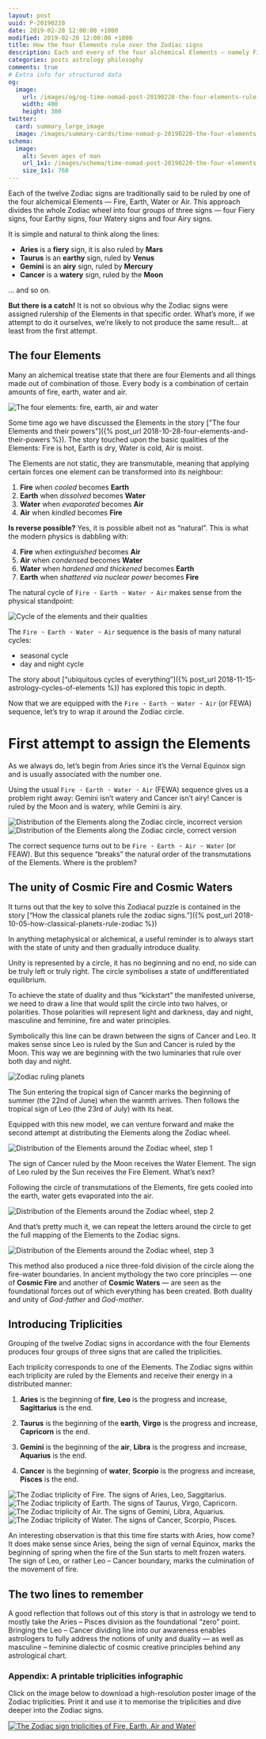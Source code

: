 ```yaml
---
layout: post
uuid: P-20190220
date: 2019-02-20 12:00:00 +1000
modified: 2019-02-20 12:00:00 +1000
title: How the four Elements rule over the Zodiac signs
description: Each and every of the four alchemical Elements — namely Fire, Earth, Water and Air — have rulership over corresponding Zodiac signs. But if we ask the question “How does it work?” it suddenly becomes not so simple. This exploration of the mysteries of the Elements and the Zodiac wheel will lead us to understanding of the principles of Cosmic Fire and Cosmic Waters.
categories: posts astrology philosophy
comments: true
# Extra info for structured data
og:
  image:
    url: /images/og/og-time-nomad-post-20190220-the-four-elements-rule-zodiac-signs.jpg
    width: 400
    height: 300
twitter:
  card: summary_large_image
  image: /images/summary-cards/time-nomad-p-20190220-the-four-elements-rule-zodiac-signs.jpg
schema:
  image:
    alt: Seven ages of man
    url_1x1: /images/schema/time-nomad-post-20190220-the-four-elements-rule-zodiac-signs-1x1.jpg
    size_1x1: 760
---
```


Each of the twelve Zodiac signs are traditionally said to be ruled by one of the four alchemical Elements — Fire, Earth, Water or Air. This approach divides the whole Zodiac wheel into four groups of three signs — four Fiery signs, four Earthy signs, four Watery signs and four Airy signs.

It is simple and natural to think along the lines:

* **Aries** is a **fiery** sign, it is also ruled by **Mars**
* **Taurus** is an **earthy** sign, ruled by **Venus**
* **Gemini** is an **airy** sign, ruled by **Mercury**
* **Cancer** is a **watery** sign, ruled by the **Moon**

… and so on.

**But there is a catch!** It is not so obvious why the Zodiac signs were assigned rulership of the Elements in that specific order. What’s more, if we attempt to do it ourselves, we’re likely to not produce the same result… at least from the first attempt.

## The four Elements

Many an alchemical treatise state that there are four Elements and all things made out of combination of those. Every body is a combination of certain amounts of fire, earth, water and air.

![The four elements: fire, earth, air and water](/images/illustrations/time-nomad-fig-four-elements.png "The four elements: fire, earth, air and water")

Some time ago we have discussed the Elements in the story ["The four Elements and their powers"]({% post_url 2018-10-28-four-elements-and-their-powers %}). The story touched upon the basic qualities of the Elements: Fire is hot, Earth is dry, Water is cold, Air is moist.

The Elements are not static, they are transmutable, meaning that applying certain forces one element can be transformed into its neighbour:

1. **Fire** when _cooled_ becomes **Earth**
2. **Earth** when _dissolved_ becomes **Water**
3. **Water** when _evaporated_ becomes **Air**
4. **Air** when _kindled_ becomes **Fire**

**Is reverse possible?** Yes, it is possible albeit not as “natural”. This is what the modern physics is dabbling with:

4. **Fire** when _extinguished_ becomes **Air**
3. **Air** when _condensed_ becomes **Water**
2. **Water** when _hardened and thickened_ becomes **Earth**
1. **Earth** when _shattered via nuclear power_ becomes **Fire**

The natural cycle of `Fire ➝ Earth ➝ Water ➝ Air` makes sense from the physical standpoint:

![Cycle of the elements and their qualities](/images/illustrations/time-nomad-fig-four-elements-cycle-qualities.png "Cycle of the elements and their qualities")

The `Fire ➝ Earth ➝ Water ➝ Air` sequence is the basis of many natural cycles:

* seasonal cycle
* day and night cycle

The story about [“ubiquitous cycles of everything”]({% post_url 2018-11-15-astrology-cycles-of-elements %}) has explored this topic in depth.

Now that we are equipped with the `Fire ➝ Earth ➝ Water ➝ Air` (or FEWA) sequence, let’s try to wrap it around the Zodiac circle.

# First attempt to assign the Elements

As we always do, let’s begin from Aries since it’s the Vernal Equinox sign and is usually associated with the number one.

Using the usual `Fire ➝ Earth ➝ Water ➝ Air` (FEWA) sequence gives us a problem right away: Gemini isn’t watery and Cancer isn’t airy! Cancer is ruled by the Moon and is watery, while Gemini is airy.

<div class="container">
  <div class="row">
    <div class="col-6">
      <div class="row">
      	<img src="/images/illustrations/zodiac-and-elements-distribution-incorrect.png" alt="Distribution of the Elements along the Zodiac circle, incorrect version">
      </div>
    </div>
    <div class="col-6">
      <div class="row">
      	<img src="/images/illustrations/zodiac-and-elements-distribution-correct.png" alt="Distribution of the Elements along the Zodiac circle, correct version">
      </div>
    </div>
  </div>
</div>
<div class="float-clear"></div>

The correct sequence turns out to be `Fire ➝ Earth ➝ Air ➝ Water` (or FEAW). But this sequence “breaks” the natural order of the transmutations of the Elements. Where is the problem?

## The unity of Cosmic Fire and Cosmic Waters

It turns out that the key to solve this Zodiacal puzzle is contained in the story [“How the classical planets rule the zodiac signs.”]({% post_url 2018-10-05-how-classical-planets-rule-zodiac %})

In anything metaphysical or alchemical, a useful reminder is to always start with the state of unity and then gradually introduce duality.

Unity is represented by a circle, it has no beginning and no end, no side can be truly left or truly right. The circle symbolises a state of undifferentiated equilibrium.

To achieve the state of duality and thus “kickstart” the manifested universe, we need to draw a line that would split the circle into two halves, or polarities. Those polarities will represent light and darkness, day and night, masculine and feminine, fire and water principles.

Symbolically this line can be drawn between the signs of Cancer and Leo. It makes sense since Leo is ruled by the Sun and Cancer is ruled by the Moon. This way we are beginning with the two luminaries that rule over both day and night.

![Zodiac ruling planets](/images/illustrations/time-nomad-fig-planets-zodiac-rulers-1.png "Zodiac ruling planets")

The Sun entering the tropical sign of Cancer marks the beginning of summer (the 22nd of June) when the warmth arrives. Then follows the tropical sign of Leo (the 23rd of July) with its heat.

Equipped with this new model, we can venture forward and make the second attempt at distributing the Elements along the Zodiac wheel.

![Distribution of the Elements around the Zodiac wheel, step 1](/images/illustrations/zodiac-and-elements-distribution-step-1.png "Distribution of the Elements around the Zodiac wheel, step 1")

The sign of Cancer ruled by the Moon receives the Water Element. The sign of Leo ruled by the Sun receives the Fire Element. What’s next?

Following the circle of transmutations of the Elements, fire gets cooled into the earth, water gets evaporated into the air. 

![Distribution of the Elements around the Zodiac wheel, step 2](/images/illustrations/zodiac-and-elements-distribution-step-2.png "Distribution of the Elements around the Zodiac wheel, step 2")

And that’s pretty much it, we can repeat the letters around the circle to get the full mapping of the Elements to the Zodiac signs.

![Distribution of the Elements around the Zodiac wheel, step 3](/images/illustrations/zodiac-and-elements-distribution-step-3.png "Distribution of the Elements around the Zodiac wheel, step 3")

This method also produced a nice three-fold division of the circle along the fire-water boundaries. In ancient mythology the two core principles — one of **Cosmic Fire** and another of **Cosmic Waters** — are seen as the foundational forces out of which everything has been created. Both duality and unity of _God-father_ and _God-mother_.

## Introducing Triplicities

Grouping of the twelve Zodiac signs in accordance with the four Elements produces four groups of three signs that are called the triplicities.

Each triplicity corresponds to one of the Elements. The Zodiac signs within each triplicity are ruled by the Elements and receive their energy in a distributed manner:

1. **Aries** is the beginning of **fire**, **Leo** is the progress and increase, **Sagittarius** is the end.

2. **Taurus** is the beginning of the **earth**, **Virgo** is the progress and increase, **Capricorn** is the end.

3. **Gemini** is the beginning of the **air**, **Libra** is the progress and increase, **Aquarius** is the end.

4. **Cancer** is the beginning of **water**, **Scorpio** is the progress and increase, **Pisces** is the end.

<div class="container">
  <div class="row">
    <div class="col-6">
      <div class="row">
      	<img src="/images/illustrations/zodiac-triplicity-fire.png" alt="The Zodiac triplicity of Fire. The signs of Aries, Leo, Saggitarius.">
      </div>
    </div>
    <div class="col-6">
      <div class="row">
      	<img src="/images/illustrations/zodiac-triplicity-earth.png" alt="The Zodiac triplicity of Earth. The signs of Taurus, Virgo, Capricorn.">
      </div>
    </div>
  </div>
  <div class="row">
    <div class="col-6">
      <div class="row">
      	<img src="/images/illustrations/zodiac-triplicity-air.png" alt="The Zodiac triplicity of Air. The signs of Gemini, Libra, Aquarius.">
      </div>
    </div>
    <div class="col-6">
      <div class="row">
      	<img src="/images/illustrations/zodiac-triplicity-water.png" alt="The Zodiac triplicity of Water. The signs of Cancer, Scorpio, Pisces.">
      </div>
    </div>
  </div>
</div>
<div class="float-clear"></div>

An interesting observation is that this time fire starts with Aries, how come? It does make sense since Aries, being the sign of vernal Equinox, marks the beginning of spring when the fire of the Sun starts to melt frozen waters. The sign of Leo, or rather Leo – Cancer boundary, marks the culmination of the movement of fire.

## The two lines to remember

A good reflection that follows out of this story is that in astrology we tend to mostly take the Aries – Pisces division as the foundational “zero” point. Bringing the Leo – Cancer dividing line into our awareness enables astrologers to fully address the notions of unity and duality — as well as masculine – feminine dialectic of cosmic creative principles behind any astrological chart.

### Appendix: A printable triplicities infographic

Click on the image below to download a high-resolution poster image of the Zodiac triplicities. Print it and use it to memorise the triplicities and dive deeper into the Zodiac signs.

[<img src="/images/illustrations/zodiac-and-elements-triplicities.png" style="border: 1px solid gray;" alt="The Zodiac sign triplicities of Fire, Earth, Air and Water">](/images/illustrations/zodiac-and-elements-triplicities@2x.png)

